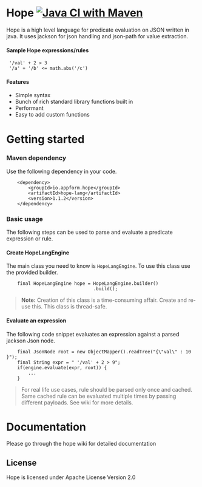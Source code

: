 # Hope [![Java CI with Maven](https://github.com/santanusinha/hope/actions/workflows/ci.yml/badge.svg)](https://github.com/santanusinha/hope/actions/workflows/ci.yml)
Hope is a high level language for predicate evaluation on JSON written in java. It uses jackson for json handling and json-path for value extraction.

#### Sample Hope expressions/rules
```
 '/val' + 2 > 3
 '/a' + '/b' <= math.abs('/c')
 ```
 
#### Features
- Simple syntax
- Bunch of rich standard library functions built in
- Performant
- Easy to add custom functions
# Getting started

### Maven dependency
Use the following dependency in your code.
```
    <dependency>
        <groupId>io.appform.hope</groupId>
        <artifactId>hope-lang</artifactId>
        <version>1.1.2</version>
    </dependency>
```

### Basic usage
The following steps can be used to parse and evaluate a predicate expression or rule.
#### Create HopeLangEngine
The main class you need to know is `HopeLangEngine`. To use this class use the provided builder.
```
    final HopeLangEngine hope = HopeLangEngine.builder()
                                .build();
```
> **Note:** Creation of this class is a time-consuming affair. Create and re-use this. This class is thread-safe.
#### Evaluate an expression
The following code snippet evaluates an expression against a parsed jackson Json node.
```
    final JsonNode root = new ObjectMapper().readTree("{\"val\" : 10 }");
    final String expr = " '/val' + 2 > 9";
    if(engine.evaluate(expr, root)) {
        ...
    }
```

> For real life use cases, rule should be parsed only once and cached. Same cached rule can be evaluated multiple times by passing different payloads. See wiki for more details.

# Documentation
Please go through the hope wiki for detailed documentation

## License
Hope is licensed under Apache License Version 2.0

